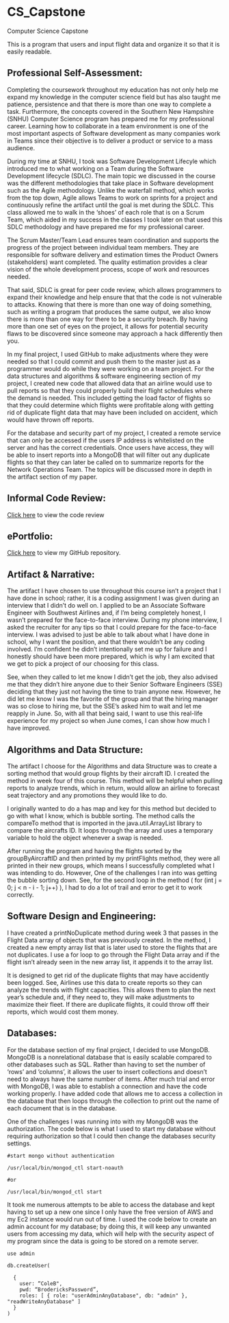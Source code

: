 # CS_Capstone
Computer Science Capstone

This is a program that users and input flight data and organize it so that it is easily readable. 

## **Professional Self-Assessment:**
Completing the coursework throughout my education has not only help me expand my knowledge in the computer science field but has also taught me patience, persistence and that there is more than one way to complete a task. Furthermore, the concepts covered in the Southern New Hampshire (SNHU) Computer Science program has prepared me for my professional career. Learning how to collaborate in a team environment is one of the most important aspects of Software development as many companies work in Teams since their objective is to deliver a product or service to a mass audience. 

During my time at SNHU, I took was Software Development Lifecyle which introduced me to what working on a Team during the Software Development lifecycle (SDLC). The main topic we discussed in the course was the different methodologies that take place in Software development such as the Agile methodology. Unlike the waterfall method, which works from the top down, Agile allows Teams to work on sprints for a project and continuously refine the artifact until the goal is met during the SDLC. This class allowed me to walk in the ‘shoes’ of each role that is on a Scrum Team, which aided in my success in the classes I took later on that used this SDLC methodology and have prepared me for my professional career. 

The Scrum Master/Team Lead ensures team coordination and supports the progress of the project between individual team members. They are responsible for software delivery and estimation times the Product Owners (stakeholders) want completed. The quality estimation provides a clear vision of the whole development process, scope of work and resources needed. 

That said, SDLC is great for peer code review, which allows programmers to expand their knowledge and help ensure that that the code is not vulnerable to attacks. Knowing that there is more than one way of doing something, such as writing a program that produces the same output, we also know there is more than one way for there to be a security breach. By having more than one set of eyes on the project, it allows for potential security flaws to be discovered since someone may approach a hack differently then you. 

In my final project, I used GitHub to make adjustments where they were needed so that I could commit and push them to the master just as a programmer would do while they were working on a team project. For the data structures and algorithms & software engineering section of my project, I created new code that allowed data that an airline would use to pull reports so that they could properly build their flight schedules where the demand is needed. This included getting the load factor of flights so that they could determine which flights were profitable along with getting rid of duplicate flight data that may have been included on accident, which would have thrown off reports. 

For the database and security part of my project, I created a remote service that can only be accessed if the users IP address is whitelisted on the server and has the correct credentials. Once users have access, they will be able to insert reports into a MongoDB that will filter out any duplicate flights so that they can later be called on to summarize reports for the Network Operations Team. The topics will be discussed more in depth in the artifact section of my paper. 

## **Informal Code Review:**
[Click here](https://drive.google.com/file/d/1oZc4IMBpLZtUlXO_ty8daN8XWxCpE01d/view?usp=sharing) to view the code review  

## **ePortfolio:**
[Click here](https://github.com/broderickcole/CS_Capstone) to view my GitHub repository. 

## **Artifact & Narrative:**
The artifact I have chosen to use throughout this course isn’t a project that I have done in school; rather, it is a coding assignment I was given during an interview that I didn’t do well on. I applied to be an Associate Software Engineer with Southwest Airlines and, if I’m being completely honest, I wasn’t prepared for the face-to-face interview. During my phone interview, I asked the recruiter for any tips so that I could prepare for the face-to-face interview. I was advised to just be able to talk about what I have done in school, why I want the position, and that there wouldn’t be any coding involved. I’m confident he didn’t intentionally set me up for failure and I honestly should have been more prepared, which is why I am excited that we get to pick a project of our choosing for this class. 

See, when they called to let me know I didn’t get the job, they also advised me that they didn’t hire anyone due to their Senior Software Engineers (SSE) deciding that they just not having the time to train anyone new. However, he did let me know I was the favorite of the group and that the hiring manager was so close to hiring me, but the SSE’s asked him to wait and let me reapply in June. So, with all that being said, I want to use this real-life experience for my project so when June comes, I can show how much I have improved.   

## **Algorithms and Data Structure:** 
The artifact I choose for the Algorithms and data Structure was to create a sorting method that would group flights by their aircraft ID. I created the method in week four of this course. This method will be helpful when pulling reports to analyze trends, which in return, would allow an airline to forecast seat trajectory and any promotions they would like to do. 

I originally wanted to do a has map and key for this method but decided to go with what I know, which is bubble sorting. The method calls the compareTo method that is imported in the java.util.ArrayList library to compare the aircrafts ID. It loops through the array and uses a temporary variable to hold the object whenever a swap is needed. 

After running the program and having the flights sorted by the groupByAircraftID and then printed by my printFlights method, they were all printed in their new groups, which means I successfully completed what I was intending to do. However, One of the challenges I ran into was getting the bubble sorting down. See, for the second loop in the method ( for (int j = 0; j < n - i - 1; j++) ), I had to do a lot of trail and error to get it to work correctly.

## **Software Design and Engineering:**
I have created a printNoDuplicate method during week 3 that passes in the Flight Data array of objects that was previously created. In the method, I created a new empty array list that is later used to store the flights that are not duplicates. I use a for loop to go through the Flight Data array and if the flight isn’t already seen in the new array list, it appends it to the array list. 

It is designed to get rid of the duplicate flights that may have accidently been logged. See, Airlines use this data to create reports so they can analyze the trends with flight capacities. This allows them to plan the next year’s schedule and, if they need to, they will make adjustments to maximize their fleet. If there are duplicate flights, it could throw off their reports, which would cost them money. 

## **Databases:**
For the database section of my final project, I decided to use MongoDB. MongoDB is a nonrelational database that is easily scalable compared to other databases such as SQL. Rather than having to set the number of ‘rows’ and ‘columns’, it allows the user to insert collections and doesn’t need to always have the same number of items. After much trial and error with MongoDB, I was able to establish a connection and have the code working properly. I have added code that allows me to access a collection in the database that then loops through the collection to print out the name of each document that is in the database. 

One of the challenges I was running into with my MongoDB was the authorization. The code below is what I used to start my database without requiring authorization so that I could then change the databases security settings.

	#start mongo without authentication

	/usr/local/bin/mongod_ctl start-noauth

	#or

	/usr/local/bin/mongod_ctl start

It took me numerous attempts to be able to access the database and kept having to set up a new one since I only have the free version of AWS and my Ec2 instance would run out of time. I used the code below to create an admin account for my database; by doing this, it will keep any unwanted users from accessing my data, which will help with the security aspect of my program since the data is going to be stored on a remote server. 
 
	use admin

	db.createUser(

	  {
	    user: “ColeB",
	    pwd: “BrodericksPassword”, 
	    roles: [ { role: "userAdminAnyDatabase", db: "admin" }, "readWriteAnyDatabase" ]
	  }
	)


